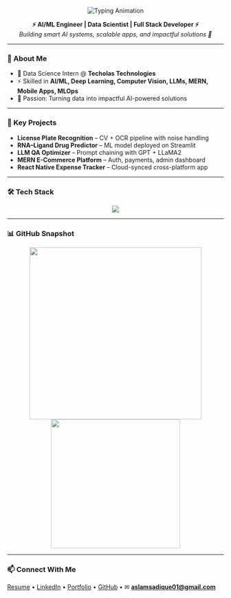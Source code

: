 <p align="center">
  <img src="https://readme-typing-svg.demolab.com?font=Fira+Code&size=28&duration=3000&pause=800&color=00F7FF&center=true&vCenter=true&width=750&lines=Muhammed+Aslam+👋;AI/ML+Engineer+|+Data+Scientist;Full+Stack+&+App+Developer;Computer+Vision+&+LLM+Enthusiast" alt="Typing Animation" />
</p>


<p align="center">
  <b>⚡ AI/ML Engineer | Data Scientist | Full Stack Developer ⚡</b><br>
  <i>Building smart AI systems, scalable apps, and impactful solutions 🚀</i>
</p>


---

### 🧠 About Me
- 🔭 Data Science Intern @ **Techolas Technologies**  
- ⚡ Skilled in **AI/ML, Deep Learning, Computer Vision, LLMs, MERN, Mobile Apps, MLOps**  
- 🎯 Passion: Turning data into impactful AI-powered solutions  

---

### 🚀 Key Projects
- **License Plate Recognition** – CV + OCR pipeline with noise handling  
- **RNA–Ligand Drug Predictor** – ML model deployed on Streamlit  
- **LLM QA Optimizer** – Prompt chaining with GPT + LLaMA2  
- **MERN E-Commerce Platform** – Auth, payments, admin dashboard  
- **React Native Expense Tracker** – Cloud-synced cross-platform app  

---

### 🛠️ Tech Stack
<p align="center">
  <img src="https://skillicons.dev/icons?i=python,pytorch,tensorflow,opencv,js,react,nodejs,express,mongodb,sql,ts,nextjs,tailwind,aws,docker,git,github,firebase,figma" />
</p>

---

### 📊 GitHub Snapshot
<p align="center">
  <img src="https://github-readme-stats.vercel.app/api?username=am-aslam&show_icons=true&theme=github_dark" width="400"/>
  <img src="https://github-readme-stats.vercel.app/api/top-langs/?username=am-aslam&layout=compact&theme=github_dark" width="300"/>
</p>

---

### 📫 Connect With Me
[Resume](./Aslam_AIML_engineer.pdf) • [LinkedIn](https://www.linkedin.com/in/aslam-sadique) • [Portfolio](https://my-web-tau-silk.vercel.app/) • [GitHub](https://github.com/am-aslam) • ✉ **aslamsadique01@gmail.com**
